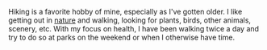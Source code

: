 Hiking is a favorite hobby of mine, especially as I've gotten older.  I like getting out in [nature](/content/nature) and walking, looking for plants, birds, other animals, scenery, etc.  With my focus on health, I have been walking twice a day and try to do so at parks on the weekend or when I otherwise have time.
